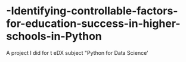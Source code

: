 # -Identifying-controllable-factors-for-education-success-in-higher-schools-in-Python
A project I did for t eDX subject "Python for Data Science'
